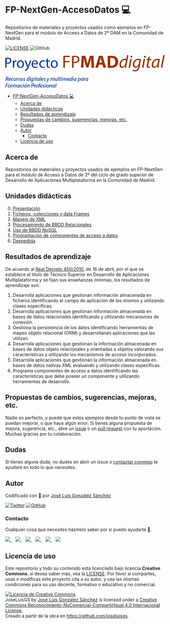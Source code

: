 # FP-NextGen-AccesoDatos 💻 
Repositorios de materiales y proyectos usados como ejemplos en FP-NextGen para el módulo de Acceso a Datos de 2º DAM en la Comunidad de Madrid.

[![LICENSE](https://img.shields.io/badge/License-CC-%23e64545)](https://joseluisgs.github.io/docs/license/)
![GitHub](https://img.shields.io/github/last-commit/joseluisgs/FP-NextGen-AccesoDatos)

![fp-mad](images/proyecto-fpmaddigital.png)

![fp-recursos](images/recursosdigitales01.png)

- [FP-NextGen-AccesoDatos 💻](#fp-nextgen-accesodatos-)
  - [Acerca de](#acerca-de)
  - [Unidades didácticas](#unidades-didácticas)
  - [Resultados de aprendizaje](#resultados-de-aprendizaje)
  - [Propuestas de cambios, sugerencias, mejoras, etc.](#propuestas-de-cambios-sugerencias-mejoras-etc)
  - [Dudas](#dudas)
  - [Autor](#autor)
    - [Contacto](#contacto)
  - [Licencia de uso](#licencia-de-uso)

## Acerca de
Repositorios de materiales y proyectos usados de ejemplos en FP-NextGen para el módulo de Acceso a Datos de 2º del ciclo de grado superior de Desarrollo de Aplicaciones Multiplataforma en la Comunidad de Madrid.

## Unidades didácticas
0. [Presentación](UD-00/README.md) 
1. [Ficheros, colecciones y data Frames](UD-01/README.md)
2. [Manejo de XML](UD-02/README.md)
3. [Procesamiento de BBDD Relacionales](UD-03/README.md)
4. [Uso de BBDD NoSQL](UD-04/README.md)
5. [Programación de componentes de acceso a datos](UD-05/README.md)
6. [Despedida](UD-06/README.md)

## Resultados de aprendizaje
De acuerdo al [Real Decreto 450/2010](https://www.boe.es/boe/dias/2010/05/20/pdfs/BOE-A-2010-8067.pdf), de 16 de abril, por el que se establece el título de
Técnico Superior en Desarrollo de Aplicaciones Multiplataforma y se fijan sus
enseñanzas mínimas, los resultados de aprendizaje son:
1. Desarrolla aplicaciones que gestionan información almacenada en ficheros identificando el campo de aplicación de los mismos y utilizando clases específicas.
2. Desarrolla aplicaciones que gestionan información almacenada en bases de datos relacionales identificando y utilizando mecanismos de conexión.
3. Gestiona la persistencia de los datos identificando herramientas de mapeo objeto relacional (ORM) y desarrollando aplicaciones que las utilizan.
4. Desarrolla aplicaciones que gestionan la información almacenada en bases de datos objeto relacionales y orientadas a objetos valorando sus características y utilizando los mecanismos de acceso incorporados.
5. Desarrolla aplicaciones que gestionan la información almacenada en bases de datos nativas XML evaluando y utilizando clases específicas.
6. Programa componentes de acceso a datos identificando las características que debe poseer un componente y utilizando herramientas de desarrollo.

## Propuestas de cambios, sugerencias, mejoras, etc.
Nadie es perfecto, y puede que estos ejemplos desde tu punto de vista se puedan mejorar, o que haya algún error. Si tienes alguna propuesta de mejora, sugerencia, etc., abre un [issue](https://github.com/joseluisgs/FP-NextGen-AccesoDatos/issues) o un [pull request](https://github.com/joseluisgs/FP-NextGen-AccesoDatos/pulls) con tu aportación. Muchas gracias por tu colaboración.

## Dudas
Si tienes alguna duda, no dudes en abrir un issue o [contactar conmigo](#contacto) te ayudaré en todo lo que necesites.


## Autor

Codificado con :sparkling_heart: por [José Luis González Sánchez](https://twitter.com/joseluisgonsan)

[![Twitter](https://img.shields.io/twitter/follow/joseluisgonsan?style=social)](https://twitter.com/joseluisgonsan)
[![GitHub](https://img.shields.io/github/followers/joseluisgs?style=social)](https://github.com/joseluisgs)

### Contacto
<p>
  Cualquier cosa que necesites házmelo saber por si puedo ayudarte 💬.
</p>
<p>
 <a href="https://joseluisgs.github.io/" target="_blank">
        <img src="https://joseluisgs.github.io/img/favicon.png" 
    height="30">
    </a>  &nbsp;&nbsp;
    <a href="https://github.com/joseluisgs" target="_blank">
        <img src="https://distreau.com/github.svg" 
    height="30">
    </a> &nbsp;&nbsp;
        <a href="https://twitter.com/joseluisgonsan" target="_blank">
        <img src="https://i.imgur.com/U4Uiaef.png" 
    height="30">
    </a> &nbsp;&nbsp;
    <a href="https://www.linkedin.com/in/joseluisgonsan" target="_blank">
        <img src="https://upload.wikimedia.org/wikipedia/commons/thumb/c/ca/LinkedIn_logo_initials.png/768px-LinkedIn_logo_initials.png" 
    height="30">
    </a>  &nbsp;&nbsp;
    <a href="https://discordapp.com/users/joseluisgs#3560" target="_blank">
        <img src="https://logodownload.org/wp-content/uploads/2017/11/discord-logo-4-1.png" 
    height="30">
    </a> &nbsp;&nbsp;
    <a href="https://g.dev/joseluisgs" target="_blank">
        <img loading="lazy" src="https://googlediscovery.com/wp-content/uploads/google-developers.png" 
    height="30">
    </a>    
</p>


## Licencia de uso

Este repositorio y todo su contenido está licenciado bajo licencia **Creative Commons**, si desea saber más, vea la [LICENSE](https://joseluisgs.github.io/docs/license/). Por favor si compartes, usas o modificas este proyecto cita a su autor, y usa las mismas condiciones para su uso docente, formativo o educativo y no comercial.

<a rel="license" href="http://creativecommons.org/licenses/by-nc-sa/4.0/"><img alt="Licencia de Creative Commons" style="border-width:0" src="https://i.creativecommons.org/l/by-nc-sa/4.0/88x31.png" /></a><br /><span xmlns:dct="http://purl.org/dc/terms/" property="dct:title">JoseLuisGS</span> by <a xmlns:cc="http://creativecommons.org/ns#" href="https://joseluisgs.github.io/" property="cc:attributionName" rel="cc:attributionURL">José Luis González Sánchez</a> is licensed under a <a rel="license" href="http://creativecommons.org/licenses/by-nc-sa/4.0/">Creative Commons Reconocimiento-NoComercial-CompartirIgual 4.0 Internacional License</a>.<br />Creado a partir de la obra en <a xmlns:dct="http://purl.org/dc/terms/" href="https://github.com/joseluisgs" rel="dct:source">https://github.com/joseluisgs</a>.
